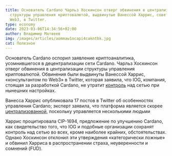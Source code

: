```yaml
---
title: Основатель Cardano Чарльз Хоскинсон отверг обвинения в централизации
  структуры управления криптовалютой, выдвинутые Ванессой Харрис, советником
  Web3, в Twitter.
type: economy
date: 2023-03-06T14:34:56+02:00
author: Владимир Матвеев
img: /images/articles/aommaw1ocapi4cakntbk.jpg
cat: Полезное
---
```

Основатель Cardano оспорил заявление криптоаналитика, усомнившегося в децентрализации сети Cardano. Чарльз Хоскинсон отверг  обвинения в централизации структуры управления криптовалютой. Обвинения были выдвинуты Ванессой Харрис, «консультантом по Web3» в Twitter, которая заявила, что IOG, компания, стоящая за разработкой Cardano, не утратит [контроль](https://twitter.com/technologypoet/status/1632158802135982081) над сетью при нынешних настройках. 

Ванесса Харрис опубликовала 17 постов в Twitter об особенностях управления Cardano; эксперт заявила, что платформа является скорее [централизованной](https://forum.bits.media/index.php?/topic/224655-%D1%87%D0%B0%D1%80%D0%BB%D1%8C%D0%B7-%D1%85%D0%BE%D1%81%D0%BA%D0%B8%D0%BD%D1%81%D0%BE%D0%BD-%D0%BA%D1%82%D0%BE-%D1%83%D0%B2%D0%B5%D1%80%D0%B5%D0%BD-%D0%B2-%D1%86%D0%B5%D0%BD%D1%82%D1%80%D0%B0%D0%BB%D0%B8%D0%B7%D0%B0%D1%86%D0%B8%D0%B8-cardano-%D1%82%D0%BE%D1%82-%D1%80%D0%B0%D1%81%D0%BF%D1%80%D0%BE%D1%81%D1%82%D1%80%D0%B0%D0%BD%D1%8F%D0%B5%D1%82-fud/), поскольку управляется несколькими людьми 

Харрис процитировала CIP-1694, предложение по улучшению Cardano, как свидетельство того, что IOG и подобные организации сохранят контроль над сетью во всех, кроме наиболее крайних, обстоятельствах. Однако Хоскинсон отклонил эти утверждения «категорически ложные» и обвинил Харриса в распространении страха, неуверенности и сомнений (FUD).